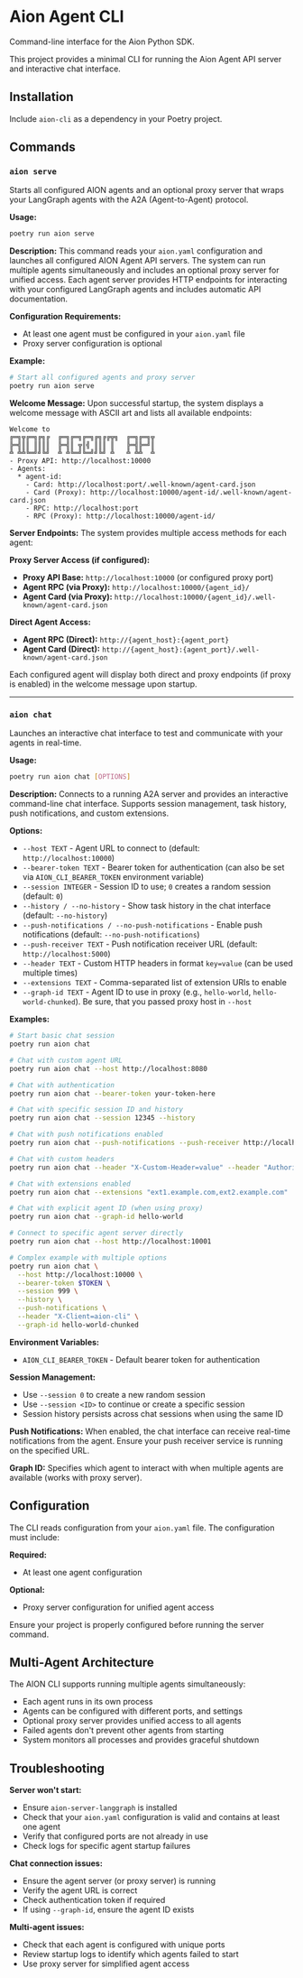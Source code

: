 # Aion Agent CLI

Command-line interface for the Aion Python SDK.

This project provides a minimal CLI for running the Aion Agent API server and interactive chat interface.

## Installation

Include `aion-cli` as a dependency in your Poetry project.

## Commands

### `aion serve`

Starts all configured AION agents and an optional proxy server that wraps your LangGraph agents with the A2A (Agent-to-Agent) protocol.

**Usage:**

```bash
poetry run aion serve
```

**Description:**
This command reads your `aion.yaml` configuration and launches all configured AION Agent API servers. The system can run multiple agents simultaneously and includes an optional proxy server for unified access. Each agent server provides HTTP endpoints for interacting with your configured LangGraph agents and includes automatic API documentation.

**Configuration Requirements:**
- At least one agent must be configured in your `aion.yaml` file
- Proxy server configuration is optional

**Example:**

```bash
# Start all configured agents and proxy server
poetry run aion serve
```

**Welcome Message:**
Upon successful startup, the system displays a welcome message with ASCII art and lists all available endpoints:

```
Welcome to
╔═╗╦╔═╗╔╗╔  ╔═╗╔═╗╔═╗╔╗╔╔╦╗  ╔═╗╔═╗╦
╠═╣║║ ║║║║  ╠═╣║ ╦║╣ ║║║ ║   ╠═╣╠═╝║
╩ ╩╩╚═╝╝╚╝  ╩ ╩╚═╝╚═╝╝╚╝ ╩   ╩ ╩╩  ╩
- Proxy API: http://localhost:10000
- Agents:
  * agent-id:
    - Card: http://localhost:port/.well-known/agent-card.json
    - Card (Proxy): http://localhost:10000/agent-id/.well-known/agent-card.json
    - RPC: http://localhost:port
    - RPC (Proxy): http://localhost:10000/agent-id/
```



**Server Endpoints:**
The system provides multiple access methods for each agent:

**Proxy Server Access (if configured):**
* **Proxy API Base:** `http://localhost:10000` (or configured proxy port)
* **Agent RPC (via Proxy):** `http://localhost:10000/{agent_id}/`
* **Agent Card (via Proxy):** `http://localhost:10000/{agent_id}/.well-known/agent-card.json`

**Direct Agent Access:**
* **Agent RPC (Direct):** `http://{agent_host}:{agent_port}`
* **Agent Card (Direct):** `http://{agent_host}:{agent_port}/.well-known/agent-card.json`

Each configured agent will display both direct and proxy endpoints (if proxy is enabled) in the welcome message upon startup.

---

### `aion chat`

Launches an interactive chat interface to test and communicate with your agents in real-time.

**Usage:**

```bash
poetry run aion chat [OPTIONS]
```

**Description:**
Connects to a running A2A server and provides an interactive command-line chat interface. Supports session management, task history, push notifications, and custom extensions.

**Options:**

* `--host TEXT` - Agent URL to connect to (default: `http://localhost:10000`)
* `--bearer-token TEXT` - Bearer token for authentication (can also be set via `AION_CLI_BEARER_TOKEN` environment variable)
* `--session INTEGER` - Session ID to use; `0` creates a random session (default: `0`)
* `--history / --no-history` - Show task history in the chat interface (default: `--no-history`)
* `--push-notifications / --no-push-notifications` - Enable push notifications (default: `--no-push-notifications`)
* `--push-receiver TEXT` - Push notification receiver URL (default: `http://localhost:5000`)
* `--header TEXT` - Custom HTTP headers in format `key=value` (can be used multiple times)
* `--extensions TEXT` - Comma-separated list of extension URIs to enable
* `--graph-id TEXT` - Agent ID to use in proxy (e.g., `hello-world`, `hello-world-chunked`). Be sure, that you passed proxy host in `--host`

**Examples:**

```bash
# Start basic chat session
poetry run aion chat

# Chat with custom agent URL
poetry run aion chat --host http://localhost:8080

# Chat with authentication
poetry run aion chat --bearer-token your-token-here

# Chat with specific session ID and history
poetry run aion chat --session 12345 --history

# Chat with push notifications enabled
poetry run aion chat --push-notifications --push-receiver http://localhost:3000

# Chat with custom headers
poetry run aion chat --header "X-Custom-Header=value" --header "Authorization=Bearer token"

# Chat with extensions enabled
poetry run aion chat --extensions "ext1.example.com,ext2.example.com"

# Chat with explicit agent ID (when using proxy)
poetry run aion chat --graph-id hello-world

# Connect to specific agent server directly
poetry run aion chat --host http://localhost:10001

# Complex example with multiple options
poetry run aion chat \
  --host http://localhost:10000 \
  --bearer-token $TOKEN \
  --session 999 \
  --history \
  --push-notifications \
  --header "X-Client=aion-cli" \
  --graph-id hello-world-chunked
```

**Environment Variables:**

* `AION_CLI_BEARER_TOKEN` - Default bearer token for authentication

**Session Management:**

* Use `--session 0` to create a new random session
* Use `--session <ID>` to continue or create a specific session
* Session history persists across chat sessions when using the same ID

**Push Notifications:**
When enabled, the chat interface can receive real-time notifications from the agent. Ensure your push receiver service is running on the specified URL.

**Graph ID:**
Specifies which agent to interact with when multiple agents are available (works with proxy server).

## Configuration

The CLI reads configuration from your `aion.yaml` file. The configuration must include:

**Required:**
- At least one agent configuration

**Optional:**
- Proxy server configuration for unified agent access

Ensure your project is properly configured before running the server command.

## Multi-Agent Architecture

The AION CLI supports running multiple agents simultaneously:

- Each agent runs in its own process
- Agents can be configured with different ports, and settings
- Optional proxy server provides unified access to all agents
- Failed agents don't prevent other agents from starting
- System monitors all processes and provides graceful shutdown

## Troubleshooting

**Server won't start:**

* Ensure `aion-server-langgraph` is installed
* Check that your `aion.yaml` configuration is valid and contains at least one agent
* Verify that configured ports are not already in use
* Check logs for specific agent startup failures

**Chat connection issues:**

* Ensure the agent server (or proxy server) is running
* Verify the agent URL is correct  
* Check authentication token if required
* If using `--graph-id`, ensure the agent ID exists

**Multi-agent issues:**

* Check that each agent is configured with unique ports
* Review startup logs to identify which agents failed to start
* Use proxy server for simplified agent access

